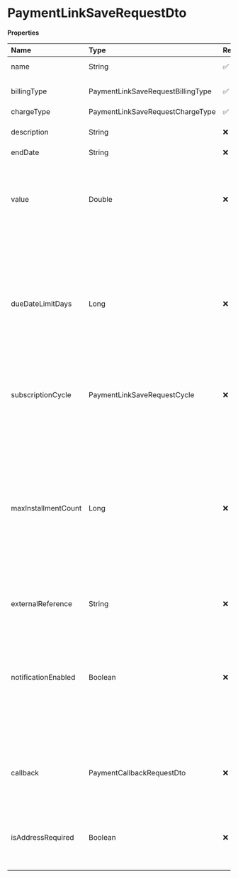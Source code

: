 # PaymentLinkSaveRequestDto

**Properties**

| Name                | Type                              | Required | Description                                                                                                                                                                                             |
| :------------------ | :-------------------------------- | :------- | :------------------------------------------------------------------------------------------------------------------------------------------------------------------------------------------------------ |
| name                | String                            | ✅       | Payment link name                                                                                                                                                                                       |
| billingType         | PaymentLinkSaveRequestBillingType | ✅       | Allowed payment method                                                                                                                                                                                  |
| chargeType          | PaymentLinkSaveRequestChargeType  | ✅       | Charge type                                                                                                                                                                                             |
| description         | String                            | ❌       | Payments link description                                                                                                                                                                               |
| endDate             | String                            | ❌       | End date                                                                                                                                                                                                |
| value               | Double                            | ❌       | Value of the payment link, if not informed, the payer can inform how much they want to pay                                                                                                              |
| dueDateLimitDays    | Long                              | ❌       | Number of business days that your customer can pay after the invoice is generated (For payment method such as Boleto)                                                                                   |
| subscriptionCycle   | PaymentLinkSaveRequestCycle       | ❌       | Billing frequency, if the chargeType is RECURRENT                                                                                                                                                       |
| maxInstallmentCount | Long                              | ❌       | Maximum number of installments that your customer can pay in installments for the payment link if the billing method selected is Installments. If not informed, the default value will be 1 installment |
| externalReference   | String                            | ❌       | Free search field.                                                                                                                                                                                      |
| notificationEnabled | Boolean                           | ❌       | Defines whether customers registered via the payments link will have notifications enabled. If not informed, the default value will be true                                                             |
| callback            | PaymentCallbackRequestDto         | ❌       | Automatic redirection information after the payment of the link payment                                                                                                                                 |
| isAddressRequired   | Boolean                           | ❌       | True to make it mandatory to fill in address data at checkout.                                                                                                                                          |

<!-- This file was generated by liblab | https://liblab.com/ -->
